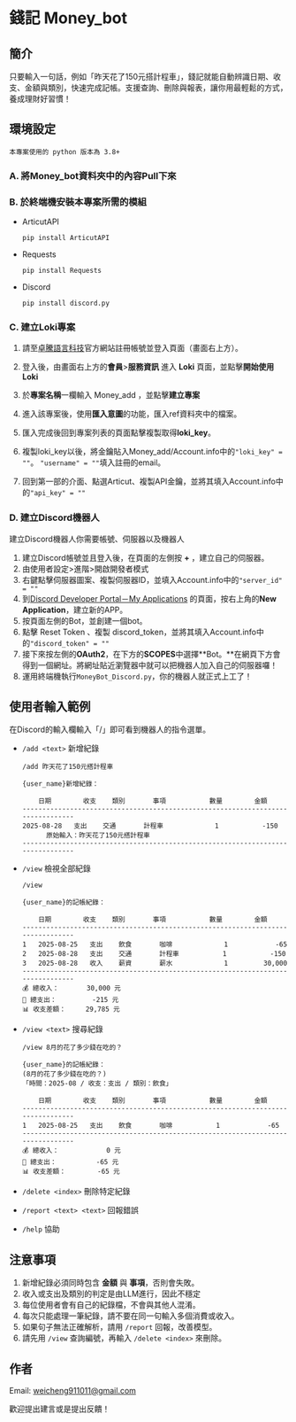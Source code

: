 # 錢記 Money_bot

## 簡介

只要輸入一句話，例如「昨天花了150元搭計程車」，錢記就能自動辨識日期、收支、金額與類別，快速完成記帳。支援查詢、刪除與報表，讓你用最輕鬆的方式，養成理財好習慣！

## 環境設定

```
本專案使用的 python 版本為 3.8+
```

### A.  將Money_bot資料夾中的內容Pull下來

### B. 於終端機安裝本專案所需的模組

- ArticutAPI
    
    ```
    pip install ArticutAPI
    ```
    
- Requests
    
    ```
    pip install Requests
    ```
    
- Discord
    
    
    ```
    pip install discord.py
    ```
    

### C. 建立Loki專案

1. 請至[卓騰語言科技](https://api.droidtown.co/)官方網站註冊帳號並登入頁面（畫面右上方）。
    

    
2. 登入後，由畫面右上方的**會員**>**服務資訊** 進入 **Loki** 頁面，並點擊**開始使用Loki**
    
    
3. 於**專案名稱**一欄輸入 Money_add ，並點擊**建立專案**
4. 進入該專案後，使用**匯入意圖**的功能，匯入ref資料夾中的檔案。
5. 匯入完成後回到專案列表的頁面點擊複製取得**loki_key**。
    
    
6. 複製loki_key以後，將金鑰貼入Money_add/Account.info中的`"loki_key" = ""`。
`"username" = ""`填入註冊的email。
7. 回到第一部的介面、點選Articut、複製API金鑰，並將其填入Account.info中的`"api_key" = ""`

### D. 建立Discord機器人

建立Discord機器人你需要帳號、伺服器以及機器人

1. 建立Discord帳號並且登入後，在頁面的左側按 **+** ，建立自己的伺服器。
2. 由使用者設定>進階>開啟開發者模式
3. 右鍵點擊伺服器圖案、複製伺服器ID，並填入Account.info中的`"server_id" = ""`
4. 到[Discord Developer Portal－My Applications](https://discord.com/developers/applications) 的頁面，按右上角的**New Application**，建立新的APP。
5. 按頁面左側的Bot，並創建一個bot。
6. 點擊 Reset Token 、複製 discord_token，並將其填入Account.info中的`"discord_token" = ""`
7. 接下來按左側的**OAuth2**，在下方的**SCOPES**中選擇**Bot。**在網頁下方會得到一個網址。將網址貼近瀏覽器中就可以把機器人加入自己的伺服器囉！
8. 運用終端機執行`MoneyBot_Discord.py`，你的機器人就正式上工了！

## 使用者輸入範例

在Discord的輸入欄輸入「/」即可看到機器人的指令選單。

- `/add <text>` 新增紀錄
    
    ```
    /add 昨天花了150元搭計程車
    ```
    
    ```
    {user_name}新增紀錄：
    
        日期        收支    類別       事項           數量        金額
    --------------------------------------------------------------------------------
    2025-08-28   支出    交通       計程車             1           -150
          原始輸入：昨天花了150元搭計程車
    --------------------------------------------------------------------------------
    ```
    
- `/view` 檢視全部紀錄
    
    ```
    /view
    ```
    
    ```
    {user_name}的記帳紀錄：
    
        日期        收支    類別       事項           數量        金額
    --------------------------------------------------------------------------------
    1   2025-08-25   支出    飲食       咖啡             1            -65
    2   2025-08-28   支出    交通       計程車           1           -150
    3   2025-08-28   收入    薪資       薪水             1         30,000
    --------------------------------------------------------------------------------
    💰 總收入：       30,000 元
    💸 總支出：         -215 元
    📊 收支差額：     29,785 元
    ```
    
- `/view <text>` 搜尋紀錄
    
    ```
    /view 8月的花了多少錢在吃的？
    ```
    
    ```
    {user_name}的記帳紀錄：
    (8月的花了多少錢在吃的？)
    「時間：2025-08 / 收支：支出 / 類別：飲食」
    
        日期        收支    類別       事項           數量        金額
    --------------------------------------------------------------------------------
    1   2025-08-25   支出    飲食       咖啡           1            -65
    --------------------------------------------------------------------------------
    💰 總收入：            0 元
    💸 總支出：          -65 元
    📊 收支差額：        -65 元
    
    ```
    
- `/delete <index>` 刪除特定紀錄
- `/report <text> <text>` 回報錯誤
- `/help` 協助

## 注意事項

1. 新增紀錄必須同時包含 **金額** 與 **事項**，否則會失敗。
2. 收入或支出及類別的判定是由LLM進行，因此不穩定
3. 每位使用者會有自己的紀錄檔，不會與其他人混淆。
4. 每次只能處理一筆紀錄，請不要在同一句輸入多個消費或收入。
5. 如果句子無法正確解析，請用 `/report` 回報，改善模型。
6. 請先用 `/view` 查詢編號，再輸入 `/delete <index>` 來刪除。

## 作者

Email: weicheng911011@gmail.com

歡迎提出建言或是提出反饋！